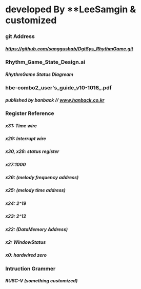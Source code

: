 # developed By ****LeeSamgin** & **customized**

### git Address
#####   https://github.com/sanggusbab/DgtSys_RhythmGame.git
### Rhythm_Game_State_Design.ai
#####   RhythmGame Status Diagream
### hbe-combo2_user's_guide_v10-1016_.pdf
#####   published by banback // www.hanback.co.kr 
### Register Reference
#####   x31: Time wire
#####   x29: Interrupt wire
#####   x30, x28: status register
#####   x27:1000
#####   x26: (melody frequency address)
#####   x25: (melody time address)
#####   x24: 2^19
#####   x23: 2^12
#####   x22: (DataMemory Address)
#####   x2: WindowStatus
#####   x0: hardwired zero
### Intruction Grammer
#####   RUSC-V (something customized)